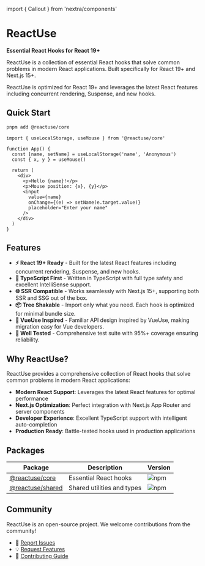 import { Callout } from 'nextra/components'

# ReactUse

**Essential React Hooks for React 19+**

ReactUse is a collection of essential React hooks that solve common problems in modern React applications. Built specifically for React 19+ and Next.js 15+.

<Callout type="info" emoji="⚡">
  ReactUse is optimized for React 19+ and leverages the latest React features including concurrent rendering, Suspense, and new hooks.
</Callout>

## Quick Start

```bash
pnpm add @reactuse/core
```

```tsx
import { useLocalStorage, useMouse } from '@reactuse/core'

function App() {
  const [name, setName] = useLocalStorage('name', 'Anonymous')
  const { x, y } = useMouse()

  return (
    <div>
      <p>Hello {name}!</p>
      <p>Mouse position: {x}, {y}</p>
      <input
        value={name}
        onChange={(e) => setName(e.target.value)}
        placeholder="Enter your name"
      />
    </div>
  )
}
```

## Features

- **⚡ React 19+ Ready** - Built for the latest React features including concurrent rendering, Suspense, and new hooks.
- **🔧 TypeScript First** - Written in TypeScript with full type safety and excellent IntelliSense support.
- **🌐 SSR Compatible** - Works seamlessly with Next.js 15+, supporting both SSR and SSG out of the box.
- **📦 Tree Shakable** - Import only what you need. Each hook is optimized for minimal bundle size.
- **🎯 VueUse Inspired** - Familiar API design inspired by VueUse, making migration easy for Vue developers.
- **🧪 Well Tested** - Comprehensive test suite with 95%+ coverage ensuring reliability.

## Why ReactUse?

ReactUse provides a comprehensive collection of React hooks that solve common problems in modern React applications:

- **Modern React Support**: Leverages the latest React features for optimal performance
- **Next.js Optimization**: Perfect integration with Next.js App Router and server components
- **Developer Experience**: Excellent TypeScript support with intelligent auto-completion
- **Production Ready**: Battle-tested hooks used in production applications

## Packages

| Package | Description | Version |
|---------|-------------|----------|
| [@reactuse/core](/core/) | Essential React hooks | ![npm](https://img.shields.io/npm/v/@reactuse/core) |
| [@reactuse/shared](/shared/) | Shared utilities and types | ![npm](https://img.shields.io/npm/v/@reactuse/shared) |

## Community

ReactUse is an open-source project. We welcome contributions from the community!

- 🐛 [Report Issues](https://github.com/reactuse/reactuse/issues)
- 💡 [Request Features](https://github.com/reactuse/reactuse/discussions)
- 🤝 [Contributing Guide](https://github.com/reactuse/reactuse/blob/main/CONTRIBUTING.md)